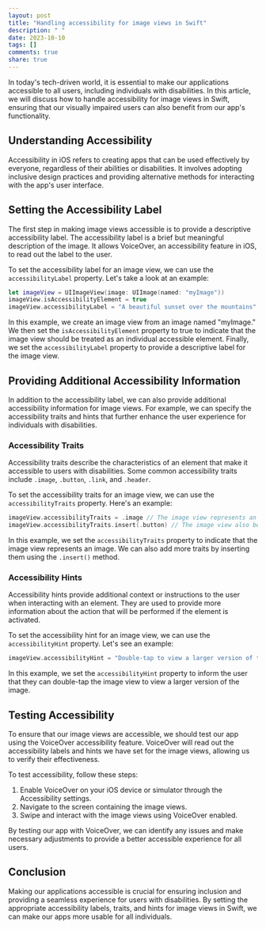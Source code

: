 ```yaml
---
layout: post
title: "Handling accessibility for image views in Swift"
description: " "
date: 2023-10-10
tags: []
comments: true
share: true
---
```


In today's tech-driven world, it is essential to make our applications accessible to all users, including individuals with disabilities. In this article, we will discuss how to handle accessibility for image views in Swift, ensuring that our visually impaired users can also benefit from our app's functionality.

## Understanding Accessibility

Accessibility in iOS refers to creating apps that can be used effectively by everyone, regardless of their abilities or disabilities. It involves adopting inclusive design practices and providing alternative methods for interacting with the app's user interface.

## Setting the Accessibility Label

The first step in making image views accessible is to provide a descriptive accessibility label. The accessibility label is a brief but meaningful description of the image. It allows VoiceOver, an accessibility feature in iOS, to read out the label to the user.

To set the accessibility label for an image view, we can use the `accessibilityLabel` property. Let's take a look at an example:

```swift
let imageView = UIImageView(image: UIImage(named: "myImage"))
imageView.isAccessibilityElement = true
imageView.accessibilityLabel = "A beautiful sunset over the mountains"
```

In this example, we create an image view from an image named "myImage." We then set the `isAccessibilityElement` property to true to indicate that the image view should be treated as an individual accessible element. Finally, we set the `accessibilityLabel` property to provide a descriptive label for the image view.

## Providing Additional Accessibility Information

In addition to the accessibility label, we can also provide additional accessibility information for image views. For example, we can specify the accessibility traits and hints that further enhance the user experience for individuals with disabilities.

### Accessibility Traits

Accessibility traits describe the characteristics of an element that make it accessible to users with disabilities. Some common accessibility traits include `.image`, `.button`, `.link`, and `.header`.

To set the accessibility traits for an image view, we can use the `accessibilityTraits` property. Here's an example:

```swift
imageView.accessibilityTraits = .image // The image view represents an image
imageView.accessibilityTraits.insert(.button) // The image view also behaves like a button
```

In this example, we set the `accessibilityTraits` property to indicate that the image view represents an image. We can also add more traits by inserting them using the `.insert()` method.

### Accessibility Hints

Accessibility hints provide additional context or instructions to the user when interacting with an element. They are used to provide more information about the action that will be performed if the element is activated.

To set the accessibility hint for an image view, we can use the `accessibilityHint` property. Let's see an example:

```swift
imageView.accessibilityHint = "Double-tap to view a larger version of the image"
```

In this example, we set the `accessibilityHint` property to inform the user that they can double-tap the image view to view a larger version of the image.

## Testing Accessibility

To ensure that our image views are accessible, we should test our app using the VoiceOver accessibility feature. VoiceOver will read out the accessibility labels and hints we have set for the image views, allowing us to verify their effectiveness.

To test accessibility, follow these steps:

1. Enable VoiceOver on your iOS device or simulator through the Accessibility settings.
2. Navigate to the screen containing the image views.
3. Swipe and interact with the image views using VoiceOver enabled.

By testing our app with VoiceOver, we can identify any issues and make necessary adjustments to provide a better accessible experience for all users.

## Conclusion

Making our applications accessible is crucial for ensuring inclusion and providing a seamless experience for users with disabilities. By setting the appropriate accessibility labels, traits, and hints for image views in Swift, we can make our apps more usable for all individuals.